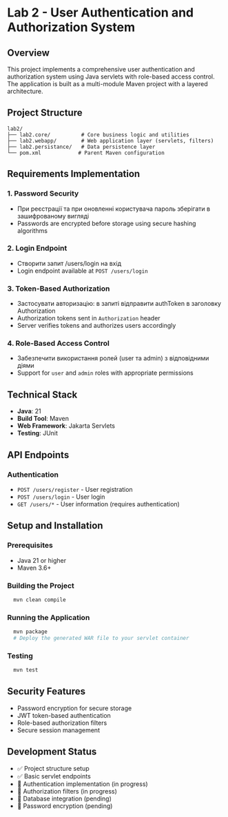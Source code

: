 # Lab 2 - User Authentication and Authorization System

## Overview
This project implements a comprehensive user authentication and authorization system using Java servlets with role-based access control. The application is built as a multi-module Maven project with a layered architecture.

## Project Structure
```
lab2/
├── lab2.core/          # Core business logic and utilities
├── lab2.webapp/        # Web application layer (servlets, filters)
├── lab2.persistance/   # Data persistence layer
└── pom.xml            # Parent Maven configuration
```

## Requirements Implementation

### 1. Password Security
- При реєстрації та при оновленні користувача пароль зберігати в зашифрованому вигляді
- Passwords are encrypted before storage using secure hashing algorithms

### 2. Login Endpoint
- Створити запит /users/login на вхід
- Login endpoint available at `POST /users/login`

### 3. Token-Based Authorization
- Застосувати авторизацію: в запиті відправити authToken в заголовку Authorization
- Authorization tokens sent in `Authorization` header
- Server verifies tokens and authorizes users accordingly

### 4. Role-Based Access Control
- Забезпечити використання ролей (user та admin) з відповідними діями
- Support for `user` and `admin` roles with appropriate permissions

## Technical Stack
- **Java**: 21
- **Build Tool**: Maven
- **Web Framework**: Jakarta Servlets
- **Testing**: JUnit

## API Endpoints

### Authentication
- `POST /users/register` - User registration
- `POST /users/login` - User login
- `GET /users/*` - User information (requires authentication)

## Setup and Installation

### Prerequisites
- Java 21 or higher
- Maven 3.6+

### Building the Project
```bash
  mvn clean compile
```

### Running the Application
```bash
  mvn package
  # Deploy the generated WAR file to your servlet container

```


### Testing
```bash
  mvn test
  ```


## Security Features
- Password encryption for secure storage
- JWT token-based authentication
- Role-based authorization filters
- Secure session management

## Development Status
- ✅ Project structure setup
- ✅ Basic servlet endpoints
- 🔄 Authentication implementation (in progress)
- 🔄 Authorization filters (in progress)
- 🔄 Database integration (pending)
- 🔄 Password encryption (pending)
